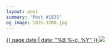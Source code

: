 ```yaml
---
layout: post
summary: 'Post #1835'
og_image: 1835-1280.jpg
---
```


<p>
 <time>
  <a href="/1835">
   {{ page.date | date: "%B %-d, %Y" }}
  </a>
 </time>
 <a href="/1835">
  <img data-taken="5/6/2024" sizes="(min-width: 700px) 50vw, calc(100vw - 2rem)" src="{{ site.assets_url }}/1835-640.jpg" srcset="{{ site.assets_url }}/1835-320.jpg 320w, {{ site.assets_url }}/1835-640.jpg 640w, {{ site.assets_url }}/1835-960.jpg 960w, {{ site.assets_url }}/1835-1280.jpg 1280w"/>
 </a>
</p>
